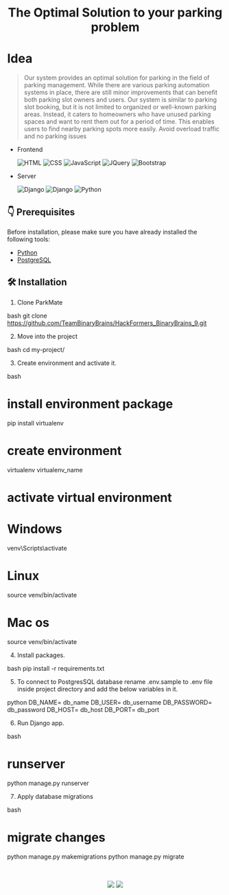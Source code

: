 
<div align="center">
 

  <h1> The Optimal Solution to your 
parking problem </h1>
  
</div>

# Idea 

>Our system provides an optimal solution for parking in the field of parking management. While there are various parking automation systems in place, there are still minor improvements that can benefit both parking slot owners and users. Our system is similar to parking slot booking, but it is not limited to organized or well-known parking areas. Instead, it caters to homeowners who have unused parking spaces and want to rent them out for a period of time. This enables users to find nearby parking spots more easily. Avoid overload traffic and no parking issues 


- Frontend

  <img alt="HTML" src="https://img.shields.io/badge/HTML5-E34F26?style=for-the-badge&logo=html5&logoColor=white"/>
  <img alt="CSS" src="https://img.shields.io/badge/CSS3-1572B6?style=for-the-badge&logo=css3&logoColor=white"/> 
  <img alt="JavaScript" src="https://img.shields.io/badge/JavaScript-323330?style=for-the-badge&logo=javascript&logoColor=F7DF1E"/>
  <img alt="JQuery" src="https://img.shields.io/badge/jQuery-0769AD?style=for-the-badge&logo=jquery&logoColor=white"/> 
  <img alt="Bootstrap" src="https://img.shields.io/badge/bootstrap%20-%23563D7C.svg?&style=for-the-badge&logo=bootstrap&logoColor=white"/>

- Server

  <img alt="Django" src="https://img.shields.io/badge/Django-092E20?style=for-the-badge&logo=django&logoColor=white"/>
  <img alt="Django" src="https://img.shields.io/badge/PostgreSQL-316192?style=for-the-badge&logo=postgresql&logoColor=white"/> 
  <img alt="Python" src="https://img.shields.io/badge/Python-3776AB?style=for-the-badge&logo=python&logoColor=white"/>

## 👇 Prerequisites

Before installation, please make sure you have already installed the following tools:

- [Python](https://www.python.org/downloads/release/python-3916/)
- [PostgreSQL](https://www.postgresql.org/download/)

## 🛠️ Installation

1. Clone ParkMate

bash
  git clone https://github.com/TeamBinaryBrains/HackFormers_BinaryBrains_9.git


2. Move into the project

bash
  cd my-project/


3. Create environment and activate it.

bash
  # install environment package
  pip install virtualenv

  # create environment
  virtualenv virtualenv_name

  # activate virtual environment
  # Windows
  venv\Scripts\activate
  # Linux
  source venv/bin/activate
  # Mac os
  source venv/bin/activate


4. Install packages.

bash
pip install -r requirements.txt


5. To connect to PostgresSQL database rename .env.sample to .env file inside project directory and add the below variables in it.

python
DB_NAME= db_name
DB_USER= db_username
DB_PASSWORD= db_password
DB_HOST= db_host
DB_PORT= db_port


6. Run Django app.

bash
# runserver
python manage.py runserver


7. Apply database migrations

bash
# migrate changes
python manage.py makemigrations
python manage.py migrate


<br/>
<br/>
<div align="center">
  <img src="https://forthebadge.com/images/badges/built-with-love.svg">
  <img src="https://forthebadge.com/images/badges/made-with-python.svg">
</div>
